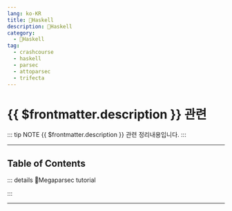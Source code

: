 ```yaml
---
lang: ko-KR
title: 🐑Haskell
description: 🐑Haskell
category:
  - 🐑Haskell
tag: 
  - crashcourse
  - haskell
  - parsec
  - attoparsec
  - trifecta
---
```


# {{ $frontmatter.description }} 관련

::: tip NOTE
{{ $frontmatter.description }} 관련 정리내용입니다.
:::

<ShieldsGroup logos="youtube,haskell"/>

---

## Table of Contents

::: details 🐑Megaparsec tutorial

<ToCLocal basePath="/haskell/megaparsec" />

:::

---

<TagLinks />